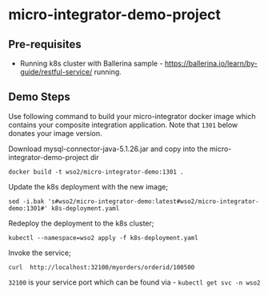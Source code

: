 # micro-integrator-demo-project

## Pre-requisites 
- Running k8s cluster with Ballerina sample - https://ballerina.io/learn/by-guide/restful-service/ running.

## Demo Steps

Use following command to build your micro-integrator docker image which contains your composite integration application. Note that `1301` below donates your image version. 

Download mysql-connector-java-5.1.26.jar and copy into the micro-integrator-demo-project dir

```docker build -t wso2/micro-integrator-demo:1301 .```

Update the k8s deployment with the new image;

```sed -i.bak 's#wso2/micro-integrator-demo:latest#wso2/micro-integrator-demo:1301#' k8s-deployment.yaml```

Redeploy the deployment to the k8s cluster;

```kubectl --namespace=wso2 apply -f k8s-deployment.yaml```

Invoke the service;

```curl  http://localhost:32100/myorders/orderid/100500```

`32100` is your service port which can be found via - ```kubectl get svc -n wso2```
